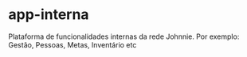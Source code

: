 # app-interna
Plataforma de funcionalidades internas da rede Johnnie. Por exemplo: Gestão, Pessoas, Metas, Inventário etc 
